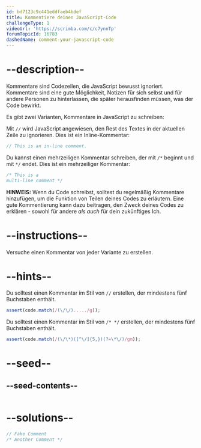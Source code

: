 ```yaml
---
id: bd7123c9c441eddfaeb4bdef
title: Kommentiere deinen JavaScript-Code
challengeType: 1
videoUrl: 'https://scrimba.com/c/c7ynnTp'
forumTopicId: 16783
dashedName: comment-your-javascript-code
---
```


# --description--

Kommentare sind Codezeilen, die JavaScript bewusst ignoriert. Kommentare sind eine gute Möglichkeit, Notizen für sich selbst und für andere Personen zu hinterlassen, die später herausfinden müssen, was der Code bewirkt.

Es gibt zwei Varianten, Kommentare in JavaScript zu schreiben:

Mit `//` wird JavaScript angewiesen, den Rest des Textes in der aktuellen Zeile zu ignorieren. Dies ist ein Inline-Kommentar:

```js
// This is an in-line comment.
```

Du kannst einen mehrzeiligen Kommentar schreiben, der mit `/*` beginnt und mit `*/` endet. Dies ist ein mehrzeiliger Kommentar:

```js
/* This is a
multi-line comment */
```

**HINWEIS:** Wenn du Code schreibst, solltest du regelmäßig Kommentare hinzufügen, um die Funktion von Teilen deines Codes zu erläutern. Eine gute Kommentierung kann dazu beitragen, den Zweck deines Codes zu erklären - sowohl für andere *als auch* für dein zukünftiges Ich.

# --instructions--

Versuche einen Kommentar von jeder Variante zu erstellen.

# --hints--

Du solltest einen Kommentar im Stil von `//` erstellen, der mindestens fünf Buchstaben enthält.

```js
assert(code.match(/(\/\/)...../g));
```

Du solltest einen Kommentar im Stil von `/* */` erstellen, der mindestens fünf Buchstaben enthält.

```js
assert(code.match(/(\/\*)([^\/]{5,})(?=\*\/)/gm));
```

# --seed--

## --seed-contents--

```js

```

# --solutions--

```js
// Fake Comment
/* Another Comment */
```
